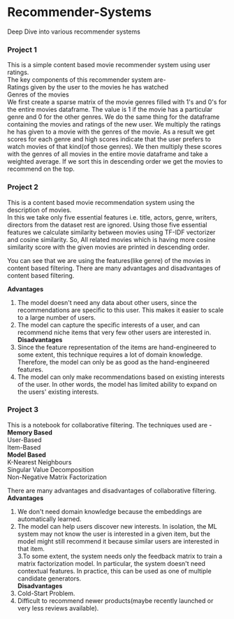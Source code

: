 # Recommender-Systems
Deep Dive into various recommender systems  
### Project 1
This is a  simple content based movie recommender system using user ratings.  
The key components of this recommender system are-  
Ratings given by the user to the movies he has watched  
Genres of the movies  
We first create a sparse matrix of the movie genres filled with 1's and 0's for the entire movies dataframe. The value is 1 if the movie has a particular genre and 0 for the other genres. We do the same thing for the dataframe containing the movies and ratings of the new user. We multiply the ratings he has given to a movie with the genres of the movie. As a result we get scores for each genre and high scores indicate that the user prefers to watch movies of that kind(of those genres). We then multiply these scores with the genres of all movies in the entire movie dataframe and take a weighted average. If we sort this in descending order we get the movies to recommend on the top.  

### Project 2
This is a content based movie recommendation system using the description of movies.  
In this we take only five essential features i.e. title, actors, genre, writers, directors from the dataset rest are ignored. Using those five essential features we calculate similarity between movies using TF-IDF vectorizer and cosine similarity. So, All related movies which is having more cosine similarity score with the given movies are printed in descending order.  

You can see that we are using the features(like genre) of the movies in content based filtering. There are many advantages and disadvantages of content based filtering.  

**Advantages**  
1. The model doesn't need any data about other users, since the recommendations are specific to this user. This makes it easier to scale to a large number of users.  
2. The model can capture the specific interests of a user, and can recommend niche items that very few other users are interested in.  
**Disadvantages**  
1. Since the feature representation of the items are hand-engineered to some extent, this technique requires a lot of domain knowledge. Therefore, the model can only be as good as the hand-engineered features.  
2. The model can only make recommendations based on existing interests of the user. In other words, the model has limited ability to expand on the users' existing interests.  

### Project 3
This is a notebook for collaborative filtering. The techniques used are -  
**Memory Based**  
      User-Based  
      Item-Based  
**Model Based**  
K-Nearest Neighbours  
Singular Value Decomposition  
Non-Negative Matrix Factorization  

There are many advantages and disadvantages of collaborative filtering.
**Advantages**  
1. We don't need domain knowledge because the embeddings are automatically learned.  
2. The model can help users discover new interests. In isolation, the ML system may not know the user is interested in a given item, but the model might still recommend it because similar users are interested in that item.  
3.To some extent, the system needs only the feedback matrix to train a matrix factorization model. In particular, the system doesn't need contextual features. In practice, this can be used as one of multiple candidate generators.  
**Disadvantages**  
1. Cold-Start Problem.  
2. Difficult to recommend newer products(maybe recently launched or very less reviews available).  
